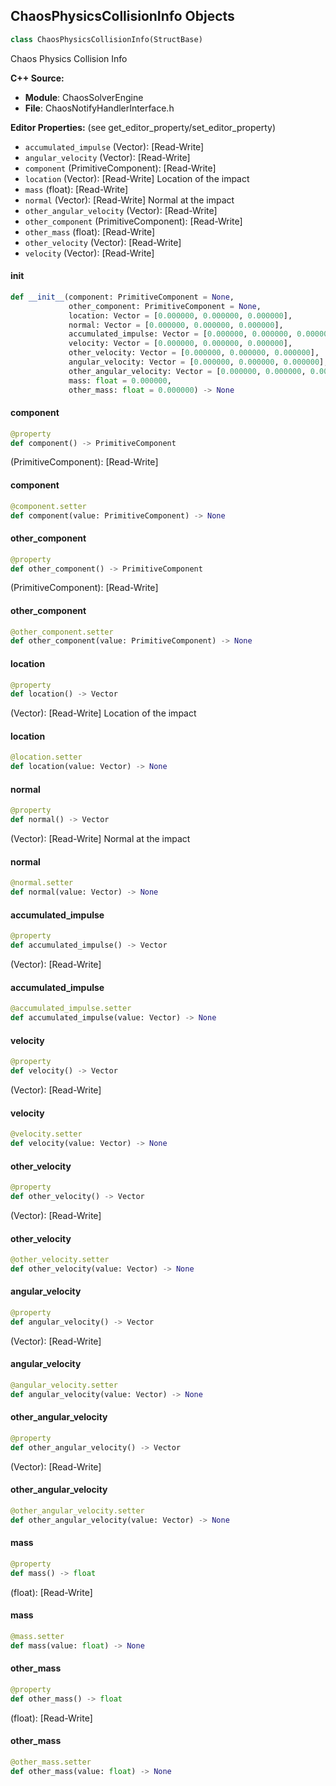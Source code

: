 ## ChaosPhysicsCollisionInfo Objects

```python
class ChaosPhysicsCollisionInfo(StructBase)
```

Chaos Physics Collision Info

**C++ Source:**

- **Module**: ChaosSolverEngine
- **File**: ChaosNotifyHandlerInterface.h

**Editor Properties:** (see get_editor_property/set_editor_property)

- ``accumulated_impulse`` (Vector):  [Read-Write]
- ``angular_velocity`` (Vector):  [Read-Write]
- ``component`` (PrimitiveComponent):  [Read-Write]
- ``location`` (Vector):  [Read-Write] Location of the impact
- ``mass`` (float):  [Read-Write]
- ``normal`` (Vector):  [Read-Write] Normal at the impact
- ``other_angular_velocity`` (Vector):  [Read-Write]
- ``other_component`` (PrimitiveComponent):  [Read-Write]
- ``other_mass`` (float):  [Read-Write]
- ``other_velocity`` (Vector):  [Read-Write]
- ``velocity`` (Vector):  [Read-Write]

<a id="unreal.ChaosPhysicsCollisionInfo.__init__"></a>

#### __init__

```python
def __init__(component: PrimitiveComponent = None,
             other_component: PrimitiveComponent = None,
             location: Vector = [0.000000, 0.000000, 0.000000],
             normal: Vector = [0.000000, 0.000000, 0.000000],
             accumulated_impulse: Vector = [0.000000, 0.000000, 0.000000],
             velocity: Vector = [0.000000, 0.000000, 0.000000],
             other_velocity: Vector = [0.000000, 0.000000, 0.000000],
             angular_velocity: Vector = [0.000000, 0.000000, 0.000000],
             other_angular_velocity: Vector = [0.000000, 0.000000, 0.000000],
             mass: float = 0.000000,
             other_mass: float = 0.000000) -> None
```

<a id="unreal.ChaosPhysicsCollisionInfo.component"></a>

#### component

```python
@property
def component() -> PrimitiveComponent
```

(PrimitiveComponent):  [Read-Write]

<a id="unreal.ChaosPhysicsCollisionInfo.component"></a>

#### component

```python
@component.setter
def component(value: PrimitiveComponent) -> None
```

<a id="unreal.ChaosPhysicsCollisionInfo.other_component"></a>

#### other_component

```python
@property
def other_component() -> PrimitiveComponent
```

(PrimitiveComponent):  [Read-Write]

<a id="unreal.ChaosPhysicsCollisionInfo.other_component"></a>

#### other_component

```python
@other_component.setter
def other_component(value: PrimitiveComponent) -> None
```

<a id="unreal.ChaosPhysicsCollisionInfo.location"></a>

#### location

```python
@property
def location() -> Vector
```

(Vector):  [Read-Write] Location of the impact

<a id="unreal.ChaosPhysicsCollisionInfo.location"></a>

#### location

```python
@location.setter
def location(value: Vector) -> None
```

<a id="unreal.ChaosPhysicsCollisionInfo.normal"></a>

#### normal

```python
@property
def normal() -> Vector
```

(Vector):  [Read-Write] Normal at the impact

<a id="unreal.ChaosPhysicsCollisionInfo.normal"></a>

#### normal

```python
@normal.setter
def normal(value: Vector) -> None
```

<a id="unreal.ChaosPhysicsCollisionInfo.accumulated_impulse"></a>

#### accumulated_impulse

```python
@property
def accumulated_impulse() -> Vector
```

(Vector):  [Read-Write]

<a id="unreal.ChaosPhysicsCollisionInfo.accumulated_impulse"></a>

#### accumulated_impulse

```python
@accumulated_impulse.setter
def accumulated_impulse(value: Vector) -> None
```

<a id="unreal.ChaosPhysicsCollisionInfo.velocity"></a>

#### velocity

```python
@property
def velocity() -> Vector
```

(Vector):  [Read-Write]

<a id="unreal.ChaosPhysicsCollisionInfo.velocity"></a>

#### velocity

```python
@velocity.setter
def velocity(value: Vector) -> None
```

<a id="unreal.ChaosPhysicsCollisionInfo.other_velocity"></a>

#### other_velocity

```python
@property
def other_velocity() -> Vector
```

(Vector):  [Read-Write]

<a id="unreal.ChaosPhysicsCollisionInfo.other_velocity"></a>

#### other_velocity

```python
@other_velocity.setter
def other_velocity(value: Vector) -> None
```

<a id="unreal.ChaosPhysicsCollisionInfo.angular_velocity"></a>

#### angular_velocity

```python
@property
def angular_velocity() -> Vector
```

(Vector):  [Read-Write]

<a id="unreal.ChaosPhysicsCollisionInfo.angular_velocity"></a>

#### angular_velocity

```python
@angular_velocity.setter
def angular_velocity(value: Vector) -> None
```

<a id="unreal.ChaosPhysicsCollisionInfo.other_angular_velocity"></a>

#### other_angular_velocity

```python
@property
def other_angular_velocity() -> Vector
```

(Vector):  [Read-Write]

<a id="unreal.ChaosPhysicsCollisionInfo.other_angular_velocity"></a>

#### other_angular_velocity

```python
@other_angular_velocity.setter
def other_angular_velocity(value: Vector) -> None
```

<a id="unreal.ChaosPhysicsCollisionInfo.mass"></a>

#### mass

```python
@property
def mass() -> float
```

(float):  [Read-Write]

<a id="unreal.ChaosPhysicsCollisionInfo.mass"></a>

#### mass

```python
@mass.setter
def mass(value: float) -> None
```

<a id="unreal.ChaosPhysicsCollisionInfo.other_mass"></a>

#### other_mass

```python
@property
def other_mass() -> float
```

(float):  [Read-Write]

<a id="unreal.ChaosPhysicsCollisionInfo.other_mass"></a>

#### other_mass

```python
@other_mass.setter
def other_mass(value: float) -> None
```

<a id="unreal.ChaosBreakingEventData"></a>